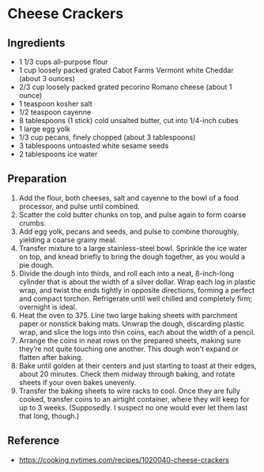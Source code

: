 # Cheese Crackers

## Ingredients

* 1 1/3  cups all-purpose flour
* 1  cup loosely packed grated Cabot Farms Vermont white Cheddar (about 3 ounces)
* 2/3  cup loosely packed grated pecorino Romano cheese (about 1 ounce)
* 1  teaspoon kosher salt
* 1/2  teaspoon cayenne
* 8  tablespoons (1 stick) cold unsalted butter, cut into 1/4-inch cubes
* 1  large egg yolk
* 1/3  cup pecans, finely chopped (about 3 tablespoons)
* 3  tablespoons untoasted white sesame seeds
* 2  tablespoons ice water

## Preparation

1. Add the flour, both cheeses, salt and cayenne to the bowl of a food processor, and pulse until combined.
2. Scatter the cold butter chunks on top, and pulse again to form coarse crumbs.
3. Add egg yolk, pecans and seeds, and pulse to combine thoroughly, yielding a coarse grainy meal.
4. Transfer mixture to a large stainless-steel bowl. Sprinkle the ice water on top, and knead briefly to bring the dough together, as you would a pie dough.
5. Divide the dough into thirds, and roll each into a neat, 8-inch-long cylinder that is about the width of a silver dollar. Wrap each log in plastic wrap, and twist the ends tightly in opposite directions, forming a perfect and compact torchon. Refrigerate until well chilled and completely firm; overnight is ideal.
6. Heat the oven to 375. Line two large baking sheets with parchment paper or nonstick baking mats. Unwrap the dough, discarding plastic wrap, and slice the logs into thin coins, each about the width of a pencil.
7. Arrange the coins in neat rows on the prepared sheets, making sure they’re not quite touching one another. This dough won’t expand or flatten after baking.
8. Bake until golden at their centers and just starting to toast at their edges, about 20 minutes. Check them midway through baking, and rotate sheets if your oven bakes unevenly.
9.  Transfer the baking sheets to wire racks to cool. Once they are fully cooked, transfer coins to an airtight container, where they will keep for up to 3 weeks. (Supposedly. I suspect no one would ever let them last that long, though.)

## Reference
* https://cooking.nytimes.com/recipes/1020040-cheese-crackers